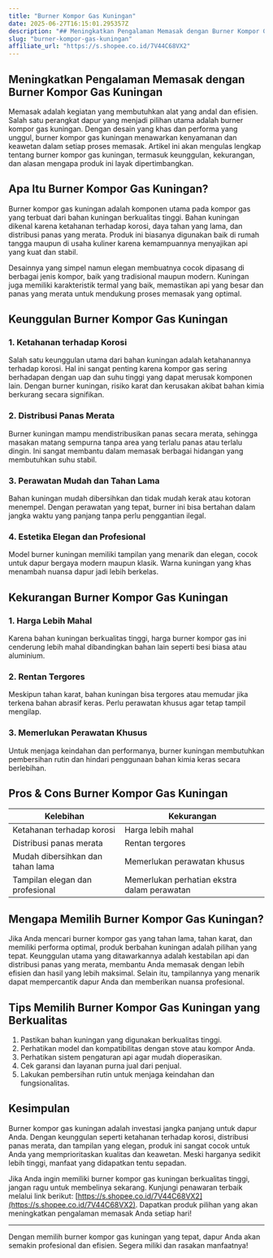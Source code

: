 ```yaml
---
title: "Burner Kompor Gas Kuningan"
date: 2025-06-27T16:15:01.295357Z
description: "## Meningkatkan Pengalaman Memasak dengan Burner Kompor Gas Kuningan..."
slug: "burner-kompor-gas-kuningan"
affiliate_url: "https://s.shopee.co.id/7V44C68VX2"
---
```

## Meningkatkan Pengalaman Memasak dengan Burner Kompor Gas Kuningan

Memasak adalah kegiatan yang membutuhkan alat yang andal dan efisien. Salah satu perangkat dapur yang menjadi pilihan utama adalah burner kompor gas kuningan. Dengan desain yang khas dan performa yang unggul, burner kompor gas kuningan menawarkan kenyamanan dan keawetan dalam setiap proses memasak. Artikel ini akan mengulas lengkap tentang burner kompor gas kuningan, termasuk keunggulan, kekurangan, dan alasan mengapa produk ini layak dipertimbangkan.

## Apa Itu Burner Kompor Gas Kuningan?

Burner kompor gas kuningan adalah komponen utama pada kompor gas yang terbuat dari bahan kuningan berkualitas tinggi. Bahan kuningan dikenal karena ketahanan terhadap korosi, daya tahan yang lama, dan distribusi panas yang merata. Produk ini biasanya digunakan baik di rumah tangga maupun di usaha kuliner karena kemampuannya menyajikan api yang kuat dan stabil.

Desainnya yang simpel namun elegan membuatnya cocok dipasang di berbagai jenis kompor, baik yang tradisional maupun modern. Kuningan juga memiliki karakteristik termal yang baik, memastikan api yang besar dan panas yang merata untuk mendukung proses memasak yang optimal.

## Keunggulan Burner Kompor Gas Kuningan

### 1. Ketahanan terhadap Korosi
Salah satu keunggulan utama dari bahan kuningan adalah ketahanannya terhadap korosi. Hal ini sangat penting karena kompor gas sering berhadapan dengan uap dan suhu tinggi yang dapat merusak komponen lain. Dengan burner kuningan, risiko karat dan kerusakan akibat bahan kimia berkurang secara signifikan.

### 2. Distribusi Panas Merata
Burner kuningan mampu mendistribusikan panas secara merata, sehingga masakan matang sempurna tanpa area yang terlalu panas atau terlalu dingin. Ini sangat membantu dalam memasak berbagai hidangan yang membutuhkan suhu stabil.

### 3. Perawatan Mudah dan Tahan Lama
Bahan kuningan mudah dibersihkan dan tidak mudah kerak atau kotoran menempel. Dengan perawatan yang tepat, burner ini bisa bertahan dalam jangka waktu yang panjang tanpa perlu penggantian ilegal.

### 4. Estetika Elegan dan Profesional
Model burner kuningan memiliki tampilan yang menarik dan elegan, cocok untuk dapur bergaya modern maupun klasik. Warna kuningan yang khas menambah nuansa dapur jadi lebih berkelas.

## Kekurangan Burner Kompor Gas Kuningan

### 1. Harga Lebih Mahal
Karena bahan kuningan berkualitas tinggi, harga burner kompor gas ini cenderung lebih mahal dibandingkan bahan lain seperti besi biasa atau aluminium.

### 2. Rentan Tergores
Meskipun tahan karat, bahan kuningan bisa tergores atau memudar jika terkena bahan abrasif keras. Perlu perawatan khusus agar tetap tampil mengilap.

### 3. Memerlukan Perawatan Khusus
Untuk menjaga keindahan dan performanya, burner kuningan membutuhkan pembersihan rutin dan hindari penggunaan bahan kimia keras secara berlebihan.

## Pros & Cons Burner Kompor Gas Kuningan

| Kelebihan                                  | Kekurangan                                     |
|--------------------------------------------|------------------------------------------------|
| Ketahanan terhadap korosi                | Harga lebih mahal                            |
| Distribusi panas merata                   | Rentan tergores                               |
| Mudah dibersihkan dan tahan lama        | Memerlukan perawatan khusus                  |
| Tampilan elegan dan profesional          | Memerlukan perhatian ekstra dalam perawatan |

## Mengapa Memilih Burner Kompor Gas Kuningan?

Jika Anda mencari burner kompor gas yang tahan lama, tahan karat, dan memiliki performa optimal, produk berbahan kuningan adalah pilihan yang tepat. Keunggulan utama yang ditawarkannya adalah kestabilan api dan distribusi panas yang merata, membantu Anda memasak dengan lebih efisien dan hasil yang lebih maksimal. Selain itu, tampilannya yang menarik dapat mempercantik dapur Anda dan memberikan nuansa profesional.

## Tips Memilih Burner Kompor Gas Kuningan yang Berkualitas

1. Pastikan bahan kuningan yang digunakan berkualitas tinggi.
2. Perhatikan model dan kompatibilitas dengan stove atau kompor Anda.
3. Perhatikan sistem pengaturan api agar mudah dioperasikan.
4. Cek garansi dan layanan purna jual dari penjual.
5. Lakukan pembersihan rutin untuk menjaga keindahan dan fungsionalitas.

## Kesimpulan

Burner kompor gas kuningan adalah investasi jangka panjang untuk dapur Anda. Dengan keunggulan seperti ketahanan terhadap korosi, distribusi panas merata, dan tampilan yang elegan, produk ini sangat cocok untuk Anda yang memprioritaskan kualitas dan keawetan. Meski harganya sedikit lebih tinggi, manfaat yang didapatkan tentu sepadan.

Jika Anda ingin memiliki burner kompor gas kuningan berkualitas tinggi, jangan ragu untuk membelinya sekarang. Kunjungi penawaran terbaik melalui link berikut: [https://s.shopee.co.id/7V44C68VX2](https://s.shopee.co.id/7V44C68VX2). Dapatkan produk pilihan yang akan meningkatkan pengalaman memasak Anda setiap hari!

---

Dengan memilih burner kompor gas kuningan yang tepat, dapur Anda akan semakin profesional dan efisien. Segera miliki dan rasakan manfaatnya!